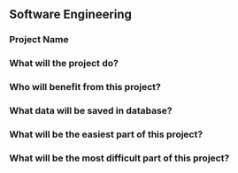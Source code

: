## Software Engineering

### Project Name

### What will the project do?
### Who will benefit from this project?
### What data will be saved in database?
### What will be the easiest part of this project?
### What will be the most difficult part of this project?